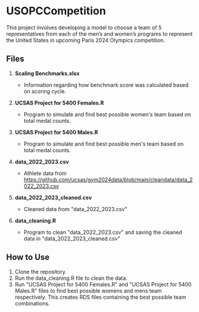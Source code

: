 # USOPCCompetition
 
This project involves developing a model to choose a team of 5 representatives from each of the men’s and women’s programs to represent the United States in upcoming Paris 2024 Olympics competition.

## Files
1. **Scaling Benchmarks.xlsx**
   - Information regarding how benchmark score was calculated based on scoring cycle.
   
2. **UCSAS Project for 5400 Females.R**
   - Program to simulate and find best possible women's team based on total medal counts.

3. **UCSAS Project for 5400 Males.R**
   - Program to simulate and find best possible men's team based on total medal counts.

4. **data_2022_2023.csv**
   - Athlete data from https://github.com/ucsas/gym2024data/blob/main/cleandata/data_2022_2023.csv

5. **data_2022_2023_cleaned.csv**
   - Cleaned data from "data_2022_2023.csv"

6. **data_cleaning.R**
   - Program to clean "data_2022_2023.csv" and saving the cleaned data in "data_2022_2023_cleaned.csv"
  
## How to Use
1. Clone the repository.
2. Run the data_cleaning.R file to clean the data.
3. Run "UCSAS Project for 5400 Females.R" and "UCSAS Project for 5400 Males.R" files to find best possible womens and mens team respectively. This creates RDS files containing the best possible team combinations.
